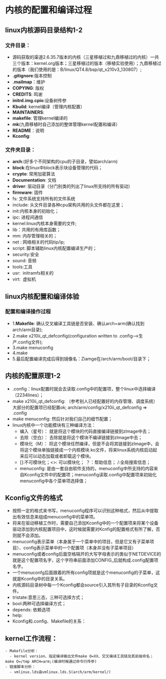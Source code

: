# 内核的配置和编译过程  
## linux内核源码目录结构1-2  
### 文件目录：  
  - 源码获取的渠道2.6.35.7版本的内核（三星移植过和九鼎移植过的内核）一共三个版本：kernel.org版本；三星移植过的版本（移植实验使用）；九鼎移植过的版本（我们使用的是：B/linux/QT4.8/bsp/qt_x210v3_130807）;  
  - **.gitignore**:版本控制  
  - **.mailmap**：维护  
  - **COPYING**: 版权  
  - **CREDITS**: 鸣谢  
  - **initrd.img.cpio**:设备树传参  
  - **Kbuild**: kernel编译（管理内核配置）  
  - **MAINTAINERS**:   
  - **makefile**: 管理kernel编译的  
  - **mk**(九鼎移植时自己添加的整体管理kernel配置和编译）  
  - **README**：说明  
  - **Kconfig**: 
  
### 文件夹目录：  
  - **arch**:(好多个不同架构的cpu的子目录，譬如arch/arm)  
  - **block**:在linux中block表示块设备管理的代码；  
  - **crypto**: 常用加密算法      
  - **Documentation**: 文档    
  - **driver**: 驱动目录（分门别类的列出了linux所支持的所有驱动）  
  - **firmware**: 固件    
  - fs: 文件系统支持所有的文件系统    
  - include: 头文件目录各种cpu架构共用的头文件都在这里；    
  - init:内核本身的初始化；     
  - ipc: 进程间通信    
  - kernel:linux内核本身需要的文件;         
  - lib：共用的有用库函数；      
  - mm: 内存管理相关的；      
  - net : 网络相关的代码tip/ip;    
  - script: 脚本辅助linux内核配置编译生产的；  
  - security:安全  
  - sound: 音频  
  - tools:工具  
  - usr:  initramfs相关的
  - virt:  虚拟机
   
## linux内核配置和编译体验   
### 配置和编译操作过程  
  - 1.**Makefile**: 确认交叉编译工具链是否安装、确认arch=arm(确认找到arch/arm目录);    
  - 2.make x210ii_qt_defconfig(configuration written to .config-->生产.config文件);        
  - 3.make menuconfig  
  - 4.make  
  - 5.最后配置编译完成后得到镜像名：Ziamge在/arch/arm/boot/目录下；  
## 内核的配置原理1-2  
  - .config：linux配置时就会去读取.config中的配置项，整个linux中选择编译（2234lines）；    
  - make x210ii_qt_defconfig: （参考别人已经配置好的内存管理、调度系统）大部分的配置项已经配置ok; arch/arm/config/x210ii_qt_defconfig =>   .config   
  - make menuconfig: 然后针对我们自己的细节配置；     
  - linux内核中一个功能模块有三种编译方法：  
    - 编入（星号）： 就是将这个模块的代码直接编译链接到zImage中去；  
    - 去除（空白）： 去除就是将这个模块不编译链接到zImage中去；  
    - 模块化（M）： 将这个模块任然编译，但是不会将其链接到zImage中，会将这个模块单独链接成一个内核模块.ko文件，将来linux系统内核启动起来后可以动态加载或者卸载这个模块。  
    - []:不可模块化；<>: 可以模块化； ？：帮助信息； /:全局搜索信息；
    - menuconfig: 是由一套自由软件支持的，menuconfig中所支持的内容来自Kconfig文件中的配置项；menuconfig读取.config中配置项来初始化menuconfig中各个菜单项选择值；  

## Kconfig文件的格式
  - 按照一定的格式来书写，menuconfig程序可以识别这种格式，然后从中提取出有效信息来组成menuconfig中的菜单项。  
  - 将来在驱动移植工作时，需要自己添加Kconfig中的一个配置项来将某个设备驱动添加到内核配置项目中，这时候就需要对Kcnfig的配置格式有所了解，否则就不会添加。  
  - menuconfig表示菜单（本身属于一个菜单中的项目，但是它又有子菜单项目）、config表示菜单中的一个配置项（本身并没有子菜单项目）   
  - menuconfig或者config后面空格隔开的大写字母表示的类似于NETDEVICE的就是这个配置项名字，这个字符串前面添加CONFIG_后就构成.config配置项名字。    
  - 一个menuconfg后面跟着的所有config项就是这个menuconfig的子菜单，这就是Kconfig中的目录关系。      
  - 内核源码目录树中每一个Kconfig都会source引入其所有子目录的Kconfig文件。    
  - tristate:意思三态，三种可选择方式；  
  - bool:两种可选择编译方式；    
  - depends: 依赖选项  
  - help:  
  - Kconfig和.config、Makefile的关系：  
  
  
  ## kernel工作流程：  
    - Makefile分析：
      - kernel version、指定编译输出文件make O=XX、交叉编译工具链及其前缀命名；make O=/tmp ARCH=arm;(编译时候通过命令行传参)  
    - 链接脚本分析：  
      - vmlinux.lds由vmlinux.lds.S(arch/arm/kernel/)  
    
